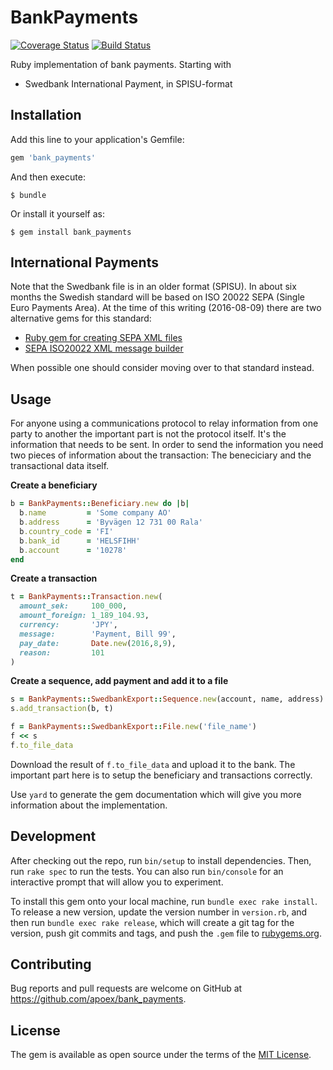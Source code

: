 # BankPayments

[![Coverage Status](https://coveralls.io/repos/github/apoex/bank_payments/badge.svg?branch=master)](https://coveralls.io/github/apoex/bank_payments?branch=master)
[![Build Status](https://travis-ci.org/apoex/bank_payments.svg?branch=master)](https://travis-ci.org/apoex/bank_payments)

Ruby implementation of bank payments. Starting with

* Swedbank International Payment, in SPISU-format

## Installation

Add this line to your application's Gemfile:

```ruby
gem 'bank_payments'
```

And then execute:

    $ bundle

Or install it yourself as:

    $ gem install bank_payments

## International Payments

Note that the Swedbank file is in an older format (SPISU). In about six months the Swedish standard will be based on ISO 20022 SEPA (Single Euro Payments Area). At the time of this writing (2016-08-09) there are two alternative gems for this standard:

* [Ruby gem for creating SEPA XML files](https://github.com/salesking/sepa_king)
* [SEPA ISO20022 XML message builder](https://github.com/conanite/sepa)

When possible one should consider moving over to that standard instead.

## Usage

For anyone using a communications protocol to relay information from one party to another the important part is not the protocol itself. It's the information that needs to be sent. In order to send the information you need two pieces of information about the transaction: The beneciciary and the transactional data itself.

**Create a beneficiary**

```ruby
b = BankPayments::Beneficiary.new do |b|
  b.name         = 'Some company AO'
  b.address      = 'Byvägen 12 731 00 Rala'
  b.country_code = 'FI'
  b.bank_id      = 'HELSFIHH'
  b.account      = '10278'
end
```
**Create a transaction**

```ruby
t = BankPayments::Transaction.new(
  amount_sek:     100_000,
  amount_foreign: 1_189_104.93,
  currency:       'JPY',
  message:        'Payment, Bill 99',
  pay_date:       Date.new(2016,8,9),
  reason:         101
)
```

**Create a sequence, add payment and add it to a file**

```ruby
s = BankPayments::SwedbankExport::Sequence.new(account, name, address)
s.add_transaction(b, t)

f = BankPayments::SwedbankExport::File.new('file_name')
f << s
f.to_file_data
```

Download the result of `f.to_file_data` and upload it to the bank. The important part here is to setup the beneficiary and transactions correctly.

Use `yard` to generate the gem documentation which will give you more information about the implementation.

## Development

After checking out the repo, run `bin/setup` to install dependencies. Then, run `rake spec` to run the tests. You can also run `bin/console` for an interactive prompt that will allow you to experiment.

To install this gem onto your local machine, run `bundle exec rake install`. To release a new version, update the version number in `version.rb`, and then run `bundle exec rake release`, which will create a git tag for the version, push git commits and tags, and push the `.gem` file to [rubygems.org](https://rubygems.org).

## Contributing

Bug reports and pull requests are welcome on GitHub at https://github.com/apoex/bank_payments.


## License

The gem is available as open source under the terms of the [MIT License](http://opensource.org/licenses/MIT).

